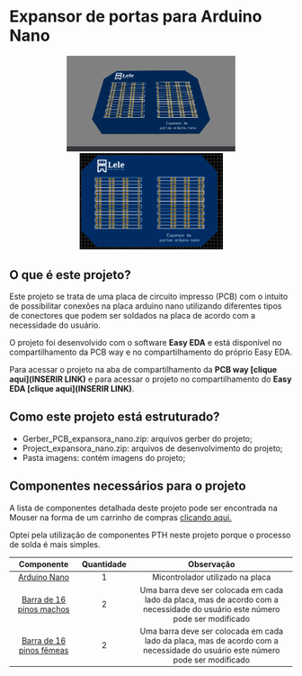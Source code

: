# Expansor de portas para Arduino Nano
<p align="center"><img src = "imagens/expansorNanoGif.gif" width = "300" alt = "Gif da placa em visualização 3d">
<img src = "imagens/expansorNanoTop.png" width = "255" alt = "Visualização 2d do top da placa"></p>

## O que é este projeto?
Este projeto se trata de uma placa de circuito impresso (PCB) com o intuito de possibilitar conexões na placa arduino nano utilizando diferentes tipos de conectores que podem ser soldados na placa de acordo com a necessidade do usuário.

O projeto foi desenvolvido com o software **Easy EDA** e está disponível no compartilhamento da PCB way e no compartilhamento do próprio Easy EDA. 

Para acessar o projeto na aba de compartilhamento da **PCB way [clique aqui](INSERIR LINK)** e para acessar o projeto no compartilhamento do **Easy EDA [clique aqui](INSERIR LINK)**.

## Como este projeto está estruturado?
* Gerber_PCB_expansora_nano.zip: arquivos gerber do projeto;
* Project_expansora_nano.zip: arquivos de desenvolvimento do projeto;
* Pasta imagens: contém imagens do projeto;

## Componentes necessários para o projeto
A lista de componentes detalhada deste projeto pode ser encontrada na Mouser na forma de um carrinho de compras [clicando aqui.](https://www.mouser.com/ProjectManager/ProjectDetail.aspx?AccessID=22D48E511C)

Optei pela utilização de componentes PTH neste projeto porque o processo de solda é mais simples.

|Componente|Quantidade|Observação|
|:----------:|:----------:|:----------:|
| [Arduino Nano](https://www.mouser.com/ProductDetail/782-ABX00028)  | 1  | Micontrolador utilizado na placa  |
| [Barra de 16 pinos machos](https://br.mouser.com/ProductDetail/855-M20-9731646)  |  2 | Uma barra deve ser colocada em cada lado da placa, mas de acordo com a necessidade do usuário este número pode ser modificado |
| [Barra de 16 pinos fêmeas](https://br.mouser.com/ProductDetail/855-M22-7131642)| 2 | Uma barra deve ser colocada em cada lado da placa, mas de acordo com a necessidade do usuário este número pode ser modificado  |   |




